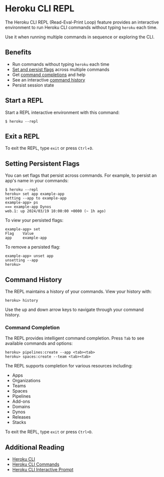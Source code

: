 # Heroku CLI REPL

The Heroku CLI REPL (Read-Eval-Print Loop) feature provides an interactive environment to run Heroku CLI commands without typing `heroku` each time. 

Use it when running multiple commands in sequence or exploring the CLI.

## Benefits

* Run commands without typing `heroku` each time
* [Set and persist flags](#setting-persistent-flags) across multiple commands
* Get [command completions](#command-completions) and help
* See an interactive [command history](#command-history)
* Persist session state

## Start a REPL
Start a REPL interactive environment with this command:
```term
$ heroku --repl
```
## Exit a REPL

To exit the REPL, type `exit` or press `Ctrl`+`D`.




## Setting Persistent Flags

You can set flags that persist across commands. For example, to persist an app's name in your commands:

```term
$ heroku --repl
heroku> set app example-app
setting --app to example-app
example-app> ps
=== example-app Dynos
web.1: up 2024/03/19 10:00:00 +0000 (~ 1h ago)
```

To view your persisted flags:

```term
example-app> set
Flag    Value
app     example-app
```

To remove a persisted flag:

```term
example-app> unset app
unsetting --app
heroku>
```

## Command History

The REPL maintains a history of your commands. View your history with:

```term
heroku> history
```

Use the up and down arrow keys to navigate through your command history.

### Command Completion

The REPL provides intelligent command completion. Press `Tab` to see available commands and options:

```term
heroku> pipelines:create --app <tab><tab>
heroku> spaces:create --team <tab><tab>
```

The REPL supports completion for various resources including:
* Apps
* Organizations
* Teams
* Spaces
* Pipelines
* Add-ons
* Domains
* Dynos
* Releases
* Stacks


To exit the REPL, type `exit` or press `Ctrl+D`.

## Additional Reading

* [Heroku CLI](heroku-cli)
* [Heroku CLI Commands](cli-commands)
* [Heroku CLI Interactive Prompt](cli-prompt)
